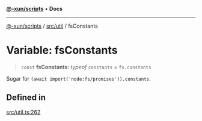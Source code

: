 [**@-xun/scripts**](../../../README.md) • **Docs**

***

[@-xun/scripts](../../../README.md) / [src/util](../README.md) / fsConstants

# Variable: fsConstants

> `const` **fsConstants**: *typeof* `constants` = `fs.constants`

Sugar for `(await import('node:fs/promises')).constants`.

## Defined in

[src/util.ts:262](https://github.com/Xunnamius/xscripts/blob/e4a1e0b3d6a20ae598f5a6feb2cf2b7ba077b6a7/src/util.ts#L262)
